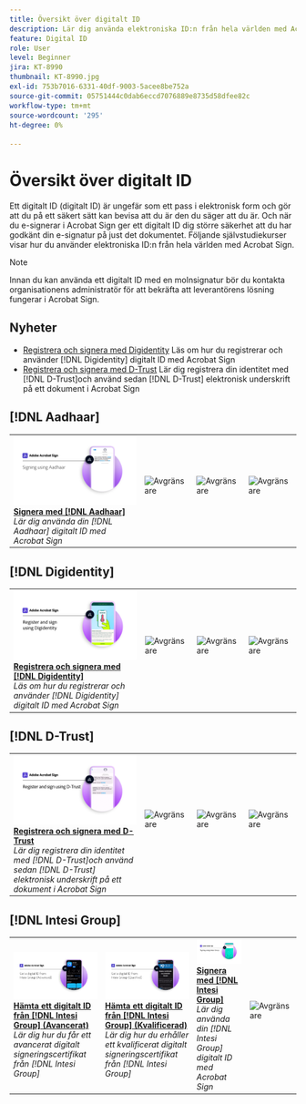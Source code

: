 ```yaml
---
title: Översikt över digitalt ID
description: Lär dig använda elektroniska ID:n från hela världen med Acrobat Sign
feature: Digital ID
role: User
level: Beginner
jira: KT-8990
thumbnail: KT-8990.jpg
exl-id: 753b7016-6331-40df-9003-5acee8be752a
source-git-commit: 05751444c0dab6eccd7076889e8735d58dfee82c
workflow-type: tm+mt
source-wordcount: '295'
ht-degree: 0%

---
```


# Översikt över digitalt ID

Ett digitalt ID (digitalt ID) är ungefär som ett pass i elektronisk form och gör att du på ett säkert sätt kan bevisa att du är den du säger att du är. Och när du e-signerar i Acrobat Sign ger ett digitalt ID dig större säkerhet att du har godkänt din e-signatur på just det dokumentet. Följande självstudiekurser visar hur du använder elektroniska ID:n från hela världen med Acrobat Sign.

>[!NOTE]
>
>Innan du kan använda ett digitalt ID med en molnsignatur bör du kontakta organisationens administratör för att bekräfta att leverantörens lösning fungerar i Acrobat Sign.

## Nyheter

* [Registrera och signera med Digidentity](digidentity-sign.md)
Läs om hur du registrerar och använder [!DNL Digidentity] digitalt ID med Acrobat Sign
* [Registrera och signera med D-Trust](d-trust.md)
Lär dig registrera din identitet med [!DNL D-Trust]och använd sedan [!DNL D-Trust] elektronisk underskrift på ett dokument i Acrobat Sign

## [!DNL Aadhaar]

<table style="table-layout:fixed">
<tr>
 <td>
    <a href="aadhaar-sign.md">
      <img alt="Signera med [!DNL Aadhaar]" src="assets/Aadhaarsign_1280.png" />
    </a>
    <div>
    <a href="aadhaar-sign.md"><strong>Signera med [!DNL Aadhaar]</strong></a>
    </div>
    <em>Lär dig använda din [!DNL Aadhaar] digitalt ID med Acrobat Sign</em>
    <br>
  </td>
  <td>
    <img alt="Avgränsare" src="../assets/Whitespacer.png" />
    <div>
    <br>
  </td>
  <td>
    <img alt="Avgränsare" src="../assets/Whitespacer.png" />
    <div>
    <br>
  </td>
  <td>
    <img alt="Avgränsare" src="../assets/Whitespacer.png" />
    <div>
    <br>
  </td>
</tr>
</table>

## [!DNL Digidentity]

<table style="table-layout:fixed">
<tr>
  <td>
    <a href="digidentity-sign.md">
      <img alt="Registrera och signera med en [!DNL Digidentity] digitalt ID" src="assets/Digidentitysign_1280.png" />
    </a>
    <div>
    <a href="digidentity-sign.md"><strong>Registrera och signera med [!DNL Digidentity]</strong></a>
    </div>
    <em>Läs om hur du registrerar och använder [!DNL Digidentity] digitalt ID med Acrobat Sign</em>
    <br>
  </td>
  <td>
    <img alt="Avgränsare" src="../assets/Whitespacer.png" />
    <div>
    <br>
  </td>
  <td>
    <img alt="Avgränsare" src="../assets/Whitespacer.png" />
    <div>
    <br>
  </td>
  <td>
    <img alt="Avgränsare" src="../assets/Whitespacer.png" />
    <div>
    <br>
  </td>
</tr>
</table>

## [!DNL D-Trust]

<table style="table-layout:fixed">
<tr>
  <td>
    <a href="d-trust.md">
      <img alt="Registrera och signera med D-Trust" src="assets/Dtrust.png" />
    </a>
    <div>
    <a href="d-trust.md"><strong>Registrera och signera med D-Trust</strong></a>
    </div>
    <em>Lär dig registrera din identitet med [!DNL D-Trust]och använd sedan [!DNL D-Trust] elektronisk underskrift på ett dokument i Acrobat Sign</em>
    <br>
  </td>
  <td>
    <img alt="Avgränsare" src="../assets/Whitespacer.png" />
    <div>
    <br>
  </td>
  <td>
    <img alt="Avgränsare" src="../assets/Whitespacer.png" />
    <div>
    <br>
  </td>
  <td>
    <img alt="Avgränsare" src="../assets/Whitespacer.png" />
    <div>
    <br>
  </td>
  </tr>
  </table>

## [!DNL Intesi Group]

<table style="table-layout:fixed">
<tr>
  <td>
    <a href="intesi-advanced.md">
      <img alt="Skaffa ett digitalt ID från Intesi Group (avancerat)" src="assets/IntesiAdvanced_1280.png" />
    </a>
    <div>
    <a href="intesi-advanced.md"><strong>Hämta ett digitalt ID från [!DNL Intesi Group] (Avancerat)</strong></a>
    </div>
    <em>Lär dig hur du får ett avancerat digitalt signeringscertifikat från [!DNL Intesi Group]</em>
    <br>
  </td>
  <td>
    <a href="intesi-qualified.md">
      <img alt="Hämta ett digitalt ID från [!DNL Intesi Group] (Kvalificerad)" src="assets/IntesiQualified_1280.png" />
    </a>
    <div>
    <a href="intesi-qualified.md"><strong>Hämta ett digitalt ID från [!DNL Intesi Group] (Kvalificerad)</strong></a>
    </div>
    <em>Lär dig hur du erhåller ett kvalificerat digitalt signeringscertifikat från [!DNL Intesi Group]</em>
    <br>
  </td>
  <td>
    <a href="intesi-sign.md">
      <img alt="Signera med Intesi Group" src="assets/IntesiSign_1280.png" />
    </a>
    <div>
    <a href="intesi-sign.md"><strong>Signera med [!DNL Intesi Group]</strong></a>
    </div>
    <em>Lär dig använda din [!DNL Intesi Group] digitalt ID med Acrobat Sign</em>
    <br>
  </td>
  <td>
    <img alt="Avgränsare" src="../assets/Whitespacer.png" />
    <div>
    <br>
  </td>
</tr>
</table>
